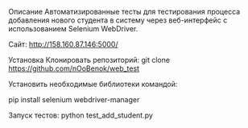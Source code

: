Описание
Автоматизированные тесты для тестирования процесса добавления нового студента
в систему через веб-интерфейс с использованием Selenium WebDriver.

Сайт: http://158.160.87.146:5000/


Установка
Клонировать репозиторий:
git clone https://github.com/nOoBenok/web_test

Установить необходимые библиотеки командой: 

pip install selenium webdriver-manager

Запуск тестов:
python test_add_student.py


